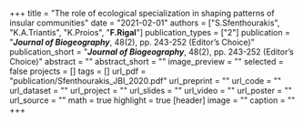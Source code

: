 +++
title = "The role of ecological specialization in shaping patterns of insular communities"
date = "2021-02-01"
authors = ["S.Sfenthourakis", "K.A.Triantis", "K.Proios", "**F.Rigal**"]
publication_types = ["2"]
publication = "**_Journal of Biogeography_**, 48(2), pp. 243-252 (Editor’s Choice)"
publication_short = "**_Journal of Biogeography_**, 48(2), pp. 243-252 (Editor’s Choice)"
abstract = ""
abstract_short = ""
image_preview = ""
selected = false
projects = []
tags = []
url_pdf = "publication/Sfenthourakis_JBI_2020.pdf"
url_preprint = ""
url_code = ""
url_dataset = ""
url_project = ""
url_slides = ""
url_video = ""
url_poster = ""
url_source = ""
math = true
highlight = true
[header]
image = ""
caption = ""
+++
